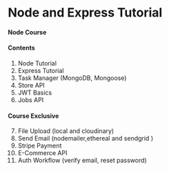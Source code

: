 # Node and Express Tutorial

#### Node Course

#### Contents

1. Node Tutorial
2. Express Tutorial
3. Task Manager (MongoDB, Mongoose)
4. Store API
5. JWT Basics
6. Jobs API

#### Course Exclusive

7. File Upload (local and cloudinary)
8. Send Email (nodemailer,ethereal and sendgrid )
9. Stripe Payment
10. E-Commerce API
11. Auth Workflow (verify email, reset password)
